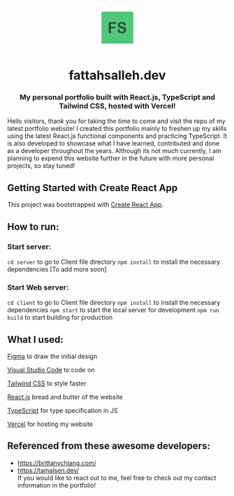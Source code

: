 <div align="center">
    <img src="client/public/fs-icon.svg?raw=true" alt="FS Icon" title="FS-ICON" width="100" height="100">
    <h1>fattahsalleh.dev</h1>
    <h3>My personal portfolio built with React.js, TypeScript and Tailwind CSS, hosted with Vercel!</h3>
</div>

Hello visitors, thank you for taking the time to come and visit the repo of my latest portfolio website! I created this portfolio mainly to freshen up my skills using the latest React.js functional components and practicing TypeScript. It is also developed to showcase what I have learned, contributed and done as a developer throughout the years. Although its not much currently, I am planning to expend this website further in the future with more personal projects, so stay tuned!

## Getting Started with Create React App

This project was bootstrapped with [Create React App](https://github.com/facebook/create-react-app).

## How to run:

### Start server:
`cd server` to go to Client file directory
`npm install` to install the necessary dependencies
[To add more soon]

### Start Web server:
`cd client` to go to Client file directory
`npm install` to install the necessary dependencies
`npm start` to start the local server for development
`npm run build` to start building for production

## What I used:

[Figma](https://www.figma.com/) to draw the initial design

[Visual Studio Code](https://code.visualstudio.com/) to code on

[Tailwind CSS](https://tailwindcss.com/) to style faster

[React.js](https://react.dev/) bread and butter of the website

[TypeScript](https://www.typescriptlang.org/) for type specification in JS

[Vercel](https://vercel.com/) for hosting my website

## Referenced from these awesome developers:

-   https://brittanychiang.com/
-   https://tamalsen.dev/
    <br />
    If you would like to react out to me, feel free to check out my contact information in the portfolio!
